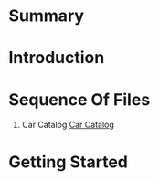 # Summary

# Introduction

# Sequence Of Files
1. Car Catalog [Car Catalog](car_catalog/)
# Getting Started

